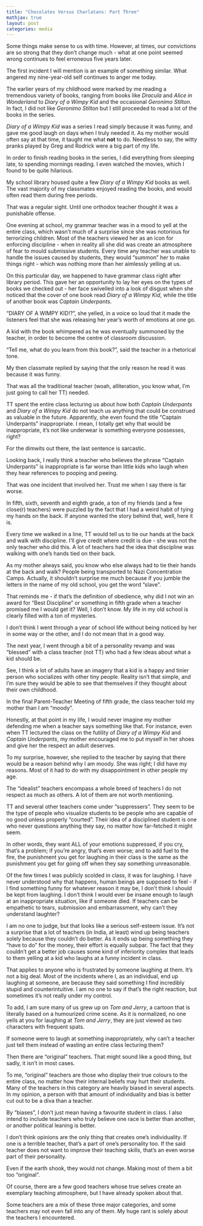 ```yaml
---
title: "Chocolates Versus Charlatans: Part Three"
mathjax: true
layout: post
categories: media
---
```


Some things make sense to us with time. However, at times, our convictions are so strong that they don’t change much - what at one point seemed wrong continues to feel erroneous five years later. 

The first incident I will mention is an example of something similar. What angered my nine-year-old self continues to anger me today.

The earlier years of my childhood were marked by me reading a tremendous variety of books, ranging from books like *Dracula* and *Alice in Wonderland* to *Diary of a Wimpy Kid* and the occasional *Geronimo Stilton*. In fact, I did not like *Geronimo Stilton* but I still proceeded to read a lot of the books in the series.



*Diary of a Wimpy Kid* was a series I read simply because it was funny, and gave me good laugh on days when I truly needed it. As my mother would often say at that time, it taught me what **not** to do. Needless to say, the witty pranks played by Greg and Rodrick were a big part of my life.

In order to finish reading books in the series, I did everything from sleeping late, to spending mornings reading. I even watched the movies, which I found to be quite hilarious. 

My school library housed quite a few *Diary of a Wimpy Kid* books as well. The vast majority of my classmates enjoyed reading the books, and would often read them during free periods.

That was a regular sight. Until one orthodox teacher thought it was a punishable offense.

One evening at school, my grammar teacher was in a mood to yell at the entire class, which wasn’t much of a surprise since she was notorious for terrorizing children. Most of the teachers viewed her as an icon for enforcing discipline - when in reality all she did was create an atmosphere of fear to mould submissive students. Every time any teacher was unable to handle the issues caused by students, they would “summon” her to make things right - which was nothing more than her aimlessly yelling at us.

On this particular day, we happened to have grammar class right after library period. This gave her an opportunity to lay her eyes on the types of books we checked out - her face swivelled into a look of disgust when she noticed that the cover of one book read *Diary of a Wimpy Kid*, while the title of another book was *Captain Underpants*.

“DIARY OF A WIMPY KID!?”, she yelled, in a voice so loud that it made the listeners feel that she was releasing her year’s worth of emotions at one go.

A kid with the book whimpered as he was eventually summoned by the teacher, in order to become the centre of classroom discussion.

“Tell me, what do you learn from this book?”, said the teacher in a rhetorical tone.

My then classmate replied by saying that the only reason he read it was because it was funny.

That was all the traditional teacher (woah, alliteration, you know what, I’m just going to call her TT) needed.

TT spent the entire class lecturing us about how both *Captain Underpants* and *Diary of a Wimpy Kid* do not teach us anything that could be construed as valuable in the future. Apparently, she even found the title “Captain Underpants” inappropriate. I mean, I totally get why that would be inappropriate, it’s not like underwear is something everyone possesses, right?

For the dimwits out there, the last sentence is sarcastic.

Looking back, I really think a teacher who believes the phrase “Captain Underpants” is inappropriate is far worse than little kids who laugh when they hear references to pooping and peeing. 

That was one incident that involved her. Trust me when I say there is far worse.

In fifth, sixth, seventh and eighth grade, a ton of my friends (and a few close(r) teachers) were puzzled by the fact that I had a weird habit of tying my hands on the back. If anyone wanted the story behind that, well, here it is.

Every time we walked in a line, TT would tell us to tie our hands at the back and walk with discipline. I’ll give credit where credit is due - she was not the only teacher who did this. A lot of teachers had the idea that discipline was walking with one’s hands tied on their back.

As my mother always said, you know who else always had to tie their hands at the back and walk? People being transported to Nazi Concentration Camps. Actually, it shouldn’t surprise me much because if you jumble the letters in the name of my old school, you get the word “slave”.

That reminds me - if that’s the definition of obedience, why did I not win an award for “Best Discipline” or something in fifth grade when a teacher promised me I would get it? Well, I don’t know. My life in my old school is clearly filled with a ton of mysteries.

I don’t think I went through a year of school life without being noticed by her in some way or the other, and I do not mean that in a good way.

The next year, I went through a bit of a personality revamp and was “blessed” with a class teacher (not TT) who had a few ideas about what a kid should be.

See, I think a lot of adults have an imagery that a kid is a happy and tinier person who socializes with other tiny people. Reality isn’t that simple, and I’m sure they would be able to see that themselves if they thought about their own childhood.

In the final Parent-Teacher Meeting of fifth grade, the class teacher told my mother than I am “moody”.

Honestly, at that point in my life, I would never imagine my mother defending me when a teacher says something like that. For instance, even when TT lectured the class on the futility of *Diary of a Wimpy Kid* and *Captain Underpants*, my mother encouraged me to put myself in her shoes and give her the respect an adult deserves.

To my surprise, however, she replied to the teacher by saying that there would be a reason behind why I am moody. She was right; I did have my reasons. Most of it had to do with my disappointment in other people my age.

The “idealist” teachers encompass a whole breed of teachers I do not respect as much as others. A lot of them are not worth mentioning.

TT and several other teachers come under “suppressers”. They seem to be the type of people who visualize students to be people who are capable of no good unless properly “courted”. Their idea of a disciplined student is one who never questions anything they say, no matter how far-fetched it might seem.

In other words, they want ALL of your emotions suppressed, if you cry, that’s a problem; if you’re angry, that’s even worse; and to add fuel to the fire, the punishment you get for laughing in their class is the same as the punishment you get for going off when they say something unreasonable.

Of the few times I was publicly scolded in class, it was for laughing. I have never understood why that happens, human beings are supposed to feel - if I find something funny for whatever reason it may be, I don’t think I should be kept from laughing. I don’t think I would ever be insane enough to laugh at an inappropriate situation, like if someone died. If teachers can be empathetic to tears, submission and embarrassment, why can’t they understand laughter?

I am no one to judge, but that looks like a serious self-esteem issue. It’s not a surprise that a lot of teachers (in India, at least) wind up being teachers solely because they couldn’t do better. As it ends up being something they “have to do” for the money, their effort is equally subpar. The fact that they couldn’t get a better job causes some kind of inferiority complex that leads to them yelling at a kid who laughs at a funny incident in class. 

That applies to anyone who is frustrated by someone laughing at them. It’s not a big deal. Most of the incidents where I, as an individual, end up laughing at someone, are because they said something I find incredibly stupid and counterintuitive. I am no one to say if that’s the right reaction, but sometimes it’s not really under my control. 

To add, I am sure many of us grew up on *Tom and Jerry*, a cartoon that is literally based on a humourized crime scene. As it is normalized, no one yells at you for laughing at *Tom and Jerry*, they are just viewed as two characters with frequent spats.

If someone were to laugh at something inappropriately, why can’t a teacher just tell them instead of wasting an entire class lecturing them?

Then there are “original” teachers. That might sound like a good thing, but sadly, it isn’t in most cases.

To me, “original” teachers are those who display their true colours to the entire class, no matter how their internal beliefs may hurt their students. Many of the teachers in this category are heavily biased in several aspects. In my opinion, a person with that amount of individuality and bias is better cut out to be a diva than a teacher. 

By “biases”, I don’t just mean having a favourite student in class. I also intend to include teachers who truly believe one race is better than another, or another political leaning is better.

I don’t think opinions are the only thing that creates one’s individuality. If one is a terrible teacher, that’s a part of one’s personality too. If the said teacher does not want to improve their teaching skills, that’s an even worse part of their personality.

Even if the earth shook, they would not change. Making most of them a bit too “original”. 

Of course, there are a few good teachers whose true selves create an exemplary teaching atmosphere, but I have already spoken about that.

Some teachers are a mix of these three major categories, and some teachers may not even fall into any of them. My huge rant is solely about the teachers I encountered.

